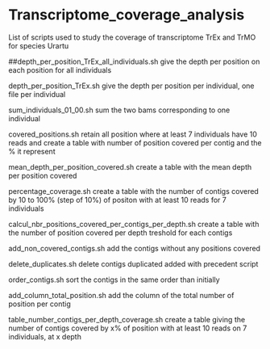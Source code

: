 # Transcriptome_coverage_analysis

List of scripts used to study the coverage of transcriptome TrEx and TrMO for species Urartu

##depth_per_position_TrEx_all_individuals.sh
give the depth per position on each position for all individuals

depth_per_position_TrEx.sh
give the depth per position per individual, one file per individual

sum_individuals_01_00.sh
sum the two bams corresponding to one individual

covered_positions.sh
retain all position where at least 7 individuals have 10 reads
and create a table with number of position covered per contig and the % it represent

mean_depth_per_position_covered.sh
create a table with the mean depth per position covered

percentage_coverage.sh
create a table with the number of contigs covered by 10 to 100% (step of 10%) of positon with at least 10 reads for 7 individuals

calcul_nbr_positions_covered_per_contigs_per_depth.sh
create a table with the number of position covered per depth treshold for each contigs

add_non_covered_contigs.sh
add the contigs without any positions covered

delete_duplicates.sh
delete contigs duplicated added with precedent script

order_contigs.sh
sort the contigs in the same order than initially

add_column_total_position.sh
add the column of the total number of position per contig

table_number_contigs_per_depth_coverage.sh
create a table giving the number of contigs covered by x% of position with at least 10 reads on 7 individuals, at x depth

